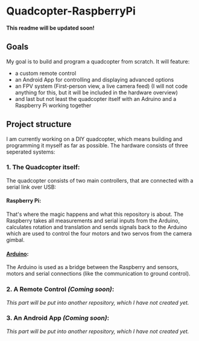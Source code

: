 # Quadcopter-RaspberryPi

**This readme will be updated soon!**

## Goals
My goal is to build and program a quadcopter from scratch. It will feature:
  * a custom remote control
  * an Android App for controlling and displaying advanced options
  * an FPV system (First-person view, a live camera feed) (I will not code anything for this, but it will be included in the hardware overview)
  * and last but not least the quadcopter itself with an Adruino and a Raspberry Pi working together

## Project structure
I am currently working on a DIY quadcopter, which means building and programming it myself as far as possible. The hardware consists of three seperated systems:

### 1. The Quadcopter itself:

The quadcopter consists of two main controllers, that are connected with a serial link over USB:
  
#### Raspberry Pi:
  
That's where the magic happens and what this repository is about. The Raspberry takes all measurements and serial inputs from the Arduino, calculates rotation and translation and sends signals back to the Arduino which are used to control the four motors and two servos from the camera gimbal.
    
#### [Arduino]:
    
  The Arduino is used as a bridge between the Raspberry and sensors, motors and serial connections (like the communication to ground control).

### 2. A Remote Control _(Coming soon)_:

_This part will be put into another repository, which I have not created yet._

### 3. An Android App _(Coming soon)_:

_This part will be put into another repository, which I have not created yet._

[Arduino]: https://github.com/JonasWanke/Quadcopter-Arduino
